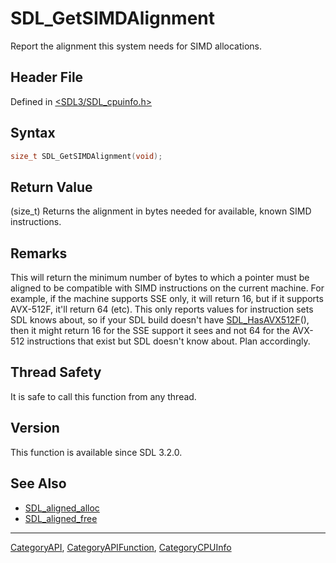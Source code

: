 # SDL_GetSIMDAlignment

Report the alignment this system needs for SIMD allocations.

## Header File

Defined in [<SDL3/SDL_cpuinfo.h>](https://github.com/libsdl-org/SDL/blob/main/include/SDL3/SDL_cpuinfo.h)

## Syntax

```c
size_t SDL_GetSIMDAlignment(void);
```

## Return Value

(size_t) Returns the alignment in bytes needed for available, known SIMD
instructions.

## Remarks

This will return the minimum number of bytes to which a pointer must be
aligned to be compatible with SIMD instructions on the current machine. For
example, if the machine supports SSE only, it will return 16, but if it
supports AVX-512F, it'll return 64 (etc). This only reports values for
instruction sets SDL knows about, so if your SDL build doesn't have
[SDL_HasAVX512F](SDL_HasAVX512F)(), then it might return 16 for the SSE
support it sees and not 64 for the AVX-512 instructions that exist but SDL
doesn't know about. Plan accordingly.

## Thread Safety

It is safe to call this function from any thread.

## Version

This function is available since SDL 3.2.0.

## See Also

- [SDL_aligned_alloc](SDL_aligned_alloc)
- [SDL_aligned_free](SDL_aligned_free)

----
[CategoryAPI](CategoryAPI), [CategoryAPIFunction](CategoryAPIFunction), [CategoryCPUInfo](CategoryCPUInfo)

